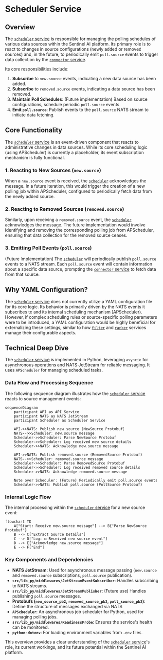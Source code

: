 # Scheduler Service

## Overview

The [`scheduler` service](./scheduler.md) is responsible for managing the polling schedules of various data sources within the Sentinel AI platform. Its primary role is to react to changes in source configurations (newly added or removed sources) and, in the future, to periodically emit `poll.source` events to trigger data collection by the [`connector` service](./connector.md).

Its core responsibilities include:
1.  **Subscribe** to `new.source` events, indicating a new data source has been added.
2.  **Subscribe** to `removed.source` events, indicating a data source has been removed.
3.  **Maintain Poll Schedules**: (Future implementation) Based on source configurations, schedule periodic `poll.source` events.
4.  **Emit `poll.source`**: Publish events to the `poll.source` NATS stream to initiate data fetching.

## Core Functionality

The [`scheduler` service](./scheduler.md) is an event-driven component that reacts to administrative changes in data sources. While its core scheduling logic (using APScheduler) is currently a placeholder, its event subscription mechanism is fully functional.

### 1. Reacting to New Sources (`new.source`)

When a `new.source` event is received, the [`scheduler`](./scheduler.md) acknowledges the message. In a future iteration, this would trigger the creation of a new polling job within APScheduler, configured to periodically fetch data from the newly added source.

### 2. Reacting to Removed Sources (`removed.source`)

Similarly, upon receiving a `removed.source` event, the [`scheduler`](./scheduler.md) acknowledges the message. The future implementation would involve identifying and removing the corresponding polling job from APScheduler, ensuring that data collection for the removed source ceases.

### 3. Emitting Poll Events (`poll.source`)

(Future Implementation) The [`scheduler`](./scheduler.md) will periodically publish `poll.source` events to a NATS stream. Each `poll.source` event will contain information about a specific data source, prompting the [`connector` service](./connector.md) to fetch data from that source.

## Why YAML Configuration?

The [`scheduler` service](./scheduler.md) does not currently utilize a YAML configuration file for its core logic. Its behavior is primarily driven by the NATS events it subscribes to and its internal scheduling mechanism (APScheduler). However, if complex scheduling rules or source-specific polling parameters were to be introduced, a YAML configuration would be highly beneficial for externalizing these settings, similar to how [`filter`](./filter.md) and [`ranker`](./ranker.md) services manage their configurable aspects.

## Technical Deep Dive

The [`scheduler` service](./scheduler.md) is implemented in Python, leveraging `asyncio` for asynchronous operations and NATS JetStream for reliable messaging. It uses `APScheduler` for managing scheduled tasks.

### Data Flow and Processing Sequence

The following sequence diagram illustrates how the [`scheduler` service](./scheduler.md) reacts to source management events:

```mermaid
sequenceDiagram
    participant API as API Service
    participant NATS as NATS JetStream
    participant Scheduler as Scheduler Service

    API->>NATS: Publish new.source (NewSource Protobuf)
    NATS-->>Scheduler: new.source message
    Scheduler->>Scheduler: Parse NewSource Protobuf
    Scheduler->>Scheduler: Log received new source details
    Scheduler->>NATS: Acknowledge new.source message

    API->>NATS: Publish removed.source (RemovedSource Protobuf)
    NATS-->>Scheduler: removed.source message
    Scheduler->>Scheduler: Parse RemovedSource Protobuf
    Scheduler->>Scheduler: Log received removed source details
    Scheduler->>NATS: Acknowledge removed.source message

    Note over Scheduler: (Future) Periodically emit poll.source events
    Scheduler->>NATS: Publish poll.source (PollSource Protobuf)
```

### Internal Logic Flow

The internal processing within the [`scheduler` service](./scheduler.md) for a new source event:

```mermaid
flowchart TD
    A["Start: Receive new.source message"] --> B{"Parse NewSource Protobuf"}
    B --> C["Extract Source Details"]
    C --> D["Log: ✉️ Received new source event"]
    D --> E["Acknowledge new.source message"]
    E --> F["End"]
```

### Key Components and Dependencies

*   **NATS JetStream**: Used for asynchronous message passing (`new.source` and `removed.source` subscriptions, `poll.source` publication).
*   **`src/lib_py/middlewares/JetStreamEventSubscriber`**: Handles subscribing to NATS streams.
*   **`src/lib_py/middlewares/JetStreamPublisher`**: (Future use) Handles publishing `poll.source` messages.
*   **Protobufs (`new_source_pb2`, `removed_source_pb2`, `poll_source_pb2`)**: Define the structure of messages exchanged via NATS.
*   **`APScheduler`**: An asynchronous job scheduler for Python, used for managing polling jobs.
*   **`src/lib_py/middlewares/ReadinessProbe`**: Ensures the service's health can be monitored.
*   **`python-dotenv`**: For loading environment variables from `.env` files.

This overview provides a clear understanding of the [`scheduler` service](./scheduler.md)'s role, its current workings, and its future potential within the Sentinel AI platform.